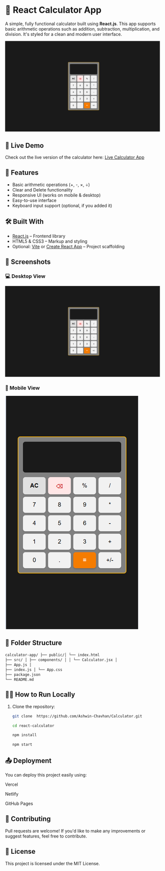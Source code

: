  # 🔢 React Calculator App

A simple, fully functional calculator built using **React.js**. This app supports basic arithmetic operations such as addition, subtraction, multiplication, and division. It's styled for a clean and modern user interface.

![React Calculator Screenshot](https://github.com/Ashwin-Chavhan/Calculator/blob/main/desktop_view.png)

## 🚀 Live Demo

Check out the live version of the calculator here: [Live Calculator App]( https://ashwin-chavhan.github.io/Calculator/)

## 📌 Features

- Basic arithmetic operations (+, -, ×, ÷)
- Clear and Delete functionality
- Responsive UI (works on mobile & desktop)
- Easy-to-use interface
- Keyboard input support (optional, if you added it)

## 🛠️ Built With

- [React.js](https://reactjs.org/) – Frontend library
- HTML5 & CSS3 – Markup and styling
- Optional: [Vite](https://vitejs.dev/) or [Create React App](https://create-react-app.dev/) – Project scaffolding

## 📸 Screenshots

### 💻 Desktop View
![Desktop View](https://github.com/Ashwin-Chavhan/Calculator/blob/main/desktop_view.png)

### 📱 Mobile View
![Mobile View](https://github.com/Ashwin-Chavhan/Calculator/blob/main/mobile_view.png)

## 📂 Folder Structure
```
calculator-app/ ├── public/│ └── index.html
├── src/ │ ├── components/ │ │ └── Calculator.jsx │
├── App.js │
├── index.js │ └── App.css
├── package.json
└── README.md
```


## 🧑‍💻 How to Run Locally

1. Clone the repository:
   ```bash
   git clone  https://github.com/Ashwin-Chavhan/Calculator.git
   ```
   
   ```bash
   cd react-calculator
   ```
   ```bash
   npm install
   ```
   ```bash
   npm start
   ```

## 📤 Deployment
You can deploy this project easily using:

Vercel

Netlify

GitHub Pages

## 🤝 Contributing
Pull requests are welcome! If you'd like to make any improvements or suggest features, feel free to contribute.

## 🧾 License
This project is licensed under the MIT License.
